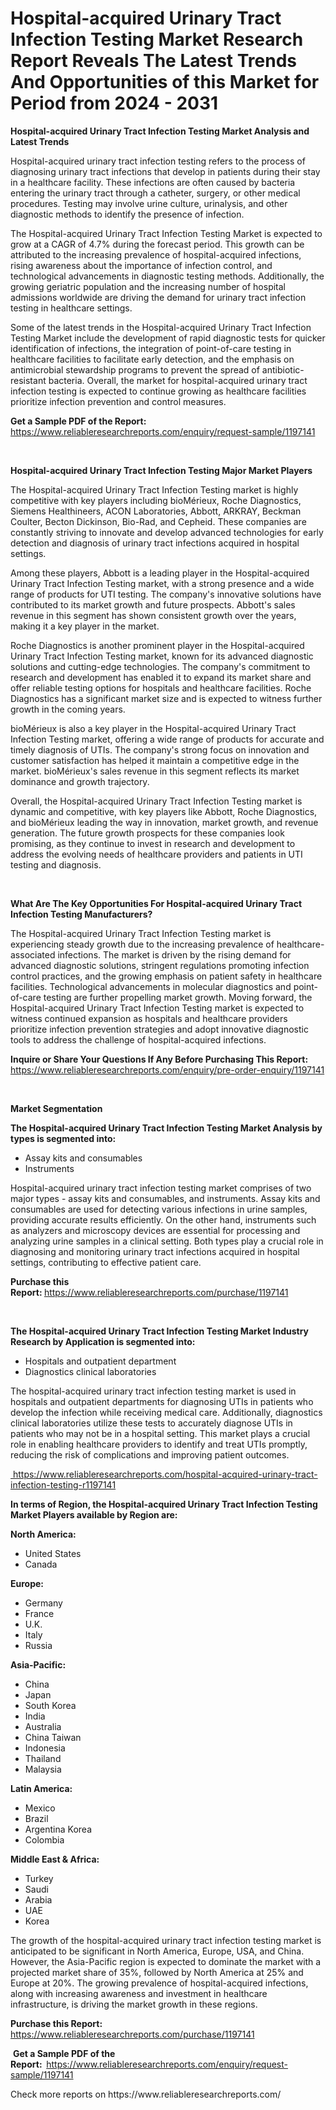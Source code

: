 <p><h1>Hospital-acquired Urinary Tract Infection Testing Market Research Report Reveals The Latest Trends And Opportunities of this Market for Period from 2024 - 2031</h1></p><p><strong>Hospital-acquired Urinary Tract Infection Testing Market Analysis and Latest Trends</strong></p>
<p><p>Hospital-acquired urinary tract infection testing refers to the process of diagnosing urinary tract infections that develop in patients during their stay in a healthcare facility. These infections are often caused by bacteria entering the urinary tract through a catheter, surgery, or other medical procedures. Testing may involve urine culture, urinalysis, and other diagnostic methods to identify the presence of infection.</p><p>The Hospital-acquired Urinary Tract Infection Testing Market is expected to grow at a CAGR of 4.7% during the forecast period. This growth can be attributed to the increasing prevalence of hospital-acquired infections, rising awareness about the importance of infection control, and technological advancements in diagnostic testing methods. Additionally, the growing geriatric population and the increasing number of hospital admissions worldwide are driving the demand for urinary tract infection testing in healthcare settings.</p><p>Some of the latest trends in the Hospital-acquired Urinary Tract Infection Testing Market include the development of rapid diagnostic tests for quicker identification of infections, the integration of point-of-care testing in healthcare facilities to facilitate early detection, and the emphasis on antimicrobial stewardship programs to prevent the spread of antibiotic-resistant bacteria. Overall, the market for hospital-acquired urinary tract infection testing is expected to continue growing as healthcare facilities prioritize infection prevention and control measures.</p></p>
<p><strong>Get a Sample PDF of the Report:&nbsp;</strong> <a href="https://www.reliableresearchreports.com/enquiry/request-sample/1197141">https://www.reliableresearchreports.com/enquiry/request-sample/1197141</a></p>
<p>&nbsp;</p>
<p><strong>Hospital-acquired Urinary Tract Infection Testing Major Market Players</strong></p>
<p><p>The Hospital-acquired Urinary Tract Infection Testing market is highly competitive with key players including bioMérieux, Roche Diagnostics, Siemens Healthineers, ACON Laboratories, Abbott, ARKRAY, Beckman Coulter, Becton Dickinson, Bio-Rad, and Cepheid. These companies are constantly striving to innovate and develop advanced technologies for early detection and diagnosis of urinary tract infections acquired in hospital settings.</p><p>Among these players, Abbott is a leading player in the Hospital-acquired Urinary Tract Infection Testing market, with a strong presence and a wide range of products for UTI testing. The company's innovative solutions have contributed to its market growth and future prospects. Abbott's sales revenue in this segment has shown consistent growth over the years, making it a key player in the market.</p><p>Roche Diagnostics is another prominent player in the Hospital-acquired Urinary Tract Infection Testing market, known for its advanced diagnostic solutions and cutting-edge technologies. The company's commitment to research and development has enabled it to expand its market share and offer reliable testing options for hospitals and healthcare facilities. Roche Diagnostics has a significant market size and is expected to witness further growth in the coming years.</p><p>bioMérieux is also a key player in the Hospital-acquired Urinary Tract Infection Testing market, offering a wide range of products for accurate and timely diagnosis of UTIs. The company's strong focus on innovation and customer satisfaction has helped it maintain a competitive edge in the market. bioMérieux's sales revenue in this segment reflects its market dominance and growth trajectory.</p><p>Overall, the Hospital-acquired Urinary Tract Infection Testing market is dynamic and competitive, with key players like Abbott, Roche Diagnostics, and bioMérieux leading the way in innovation, market growth, and revenue generation. The future growth prospects for these companies look promising, as they continue to invest in research and development to address the evolving needs of healthcare providers and patients in UTI testing and diagnosis.</p></p>
<p>&nbsp;</p>
<p><strong>What Are The Key Opportunities For Hospital-acquired Urinary Tract Infection Testing Manufacturers?</strong></p>
<p><p>The Hospital-acquired Urinary Tract Infection Testing market is experiencing steady growth due to the increasing prevalence of healthcare-associated infections. The market is driven by the rising demand for advanced diagnostic solutions, stringent regulations promoting infection control practices, and the growing emphasis on patient safety in healthcare facilities. Technological advancements in molecular diagnostics and point-of-care testing are further propelling market growth. Moving forward, the Hospital-acquired Urinary Tract Infection Testing market is expected to witness continued expansion as hospitals and healthcare providers prioritize infection prevention strategies and adopt innovative diagnostic tools to address the challenge of hospital-acquired infections.</p></p>
<p><strong>Inquire or Share Your Questions If Any Before Purchasing This Report:</strong> <a href="https://www.reliableresearchreports.com/enquiry/pre-order-enquiry/1197141">https://www.reliableresearchreports.com/enquiry/pre-order-enquiry/1197141</a></p>
<p>&nbsp;</p>
<p><strong>Market Segmentation</strong></p>
<p><strong>The Hospital-acquired Urinary Tract Infection Testing Market Analysis by types is segmented into:</strong></p>
<p><ul><li>Assay kits and consumables</li><li>Instruments</li></ul></p>
<p><p>Hospital-acquired urinary tract infection testing market comprises of two major types - assay kits and consumables, and instruments. Assay kits and consumables are used for detecting various infections in urine samples, providing accurate results efficiently. On the other hand, instruments such as analyzers and microscopy devices are essential for processing and analyzing urine samples in a clinical setting. Both types play a crucial role in diagnosing and monitoring urinary tract infections acquired in hospital settings, contributing to effective patient care.</p></p>
<p><strong>Purchase this Report:&nbsp;</strong><a href="https://www.reliableresearchreports.com/purchase/1197141">https://www.reliableresearchreports.com/purchase/1197141</a></p>
<p>&nbsp;</p>
<p><strong>The Hospital-acquired Urinary Tract Infection Testing Market Industry Research by Application is segmented into:</strong></p>
<p><ul><li>Hospitals and outpatient department</li><li>Diagnostics clinical laboratories</li></ul></p>
<p><p>The hospital-acquired urinary tract infection testing market is used in hospitals and outpatient departments for diagnosing UTIs in patients who develop the infection while receiving medical care. Additionally, diagnostics clinical laboratories utilize these tests to accurately diagnose UTIs in patients who may not be in a hospital setting. This market plays a crucial role in enabling healthcare providers to identify and treat UTIs promptly, reducing the risk of complications and improving patient outcomes.</p></p>
<p><a href="https://www.reliableresearchreports.com/hospital-acquired-urinary-tract-infection-testing-r1197141">&nbsp;https://www.reliableresearchreports.com/hospital-acquired-urinary-tract-infection-testing-r1197141</a></p>
<p><strong>In terms of Region, the Hospital-acquired Urinary Tract Infection Testing Market Players available by Region are:</strong></p>
<p>
    <p> <strong> North America: </strong>
        <ul>
            <li>United States</li>
            <li>Canada</li>
        </ul>
        </p> 
    <p> <strong> Europe: </strong>
        <ul>
            <li>Germany</li>
            <li>France</li>
            <li>U.K.</li>
            <li>Italy</li>
            <li>Russia</li>
        </ul>
        </p> 
    <p> <strong> Asia-Pacific: </strong>
        <ul>
            <li>China</li>
            <li>Japan</li>
            <li>South Korea</li>
            <li>India</li>
            <li>Australia</li>
            <li>China Taiwan</li>
            <li>Indonesia</li>
            <li>Thailand</li>
            <li>Malaysia</li>
        </ul>
        </p> 
    <p> <strong> Latin America: </strong>
        <ul>
            <li>Mexico</li>
            <li>Brazil</li>
            <li>Argentina Korea</li>
            <li>Colombia</li>
        </ul>
        </p> 
    <p> <strong> Middle East & Africa: </strong>
        <ul>
            <li>Turkey</li>
            <li>Saudi</li>
            <li>Arabia</li>
            <li>UAE</li>
            <li>Korea</li>
        </ul>
    </p>
    </p>
<p><p>The growth of the hospital-acquired urinary tract infection testing market is anticipated to be significant in North America, Europe, USA, and China. However, the Asia-Pacific region is expected to dominate the market with a projected market share of 35%, followed by North America at 25% and Europe at 20%. The growing prevalence of hospital-acquired infections, along with increasing awareness and investment in healthcare infrastructure, is driving the market growth in these regions.</p></p>
<p><strong>Purchase this Report: </strong><a href="https://www.reliableresearchreports.com/purchase/1197141">https://www.reliableresearchreports.com/purchase/1197141</a></p>
<p>&nbsp;<strong>Get a Sample PDF of the Report:&nbsp;&nbsp;</strong><a href="https://www.reliableresearchreports.com/enquiry/request-sample/1197141">https://www.reliableresearchreports.com/enquiry/request-sample/1197141</a></p>
<p><strong></strong></p>
<p>Check more reports on https://www.reliableresearchreports.com/</p>